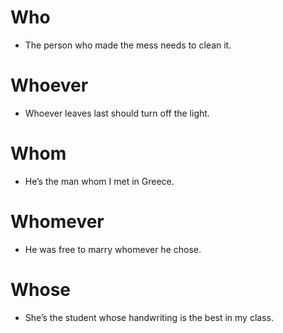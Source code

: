 # Who
- The person who made the mess needs to clean it.

# Whoever
- Whoever leaves last should turn off the light.

# Whom
- He’s the man whom I met in Greece.

# Whomever
- He was free to marry whomever he chose.

# Whose
- She’s the student whose handwriting is the best in my class.
